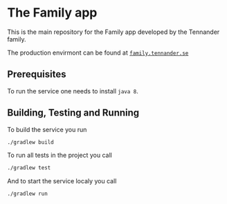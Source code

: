 The Family app
==============

This is the main repository for the Family app developed by the Tennander family.

The production envirmont can be found at [`family.tennander.se`](http://family.tennander.se)

Prerequisites
-----
To run the service one needs to install `java 8`.


Building, Testing and Running
-----------------------------
To build the service you run 
```bash
./gradlew build
```
To run all tests in the project you call
```bash
./gradlew test
```
And to start the service localy you call
```bash
./gradlew run
```
